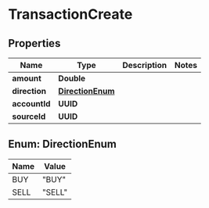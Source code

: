 

# TransactionCreate


## Properties

| Name | Type | Description | Notes |
|------------ | ------------- | ------------- | -------------|
|**amount** | **Double** |  |  |
|**direction** | [**DirectionEnum**](#DirectionEnum) |  |  |
|**accountId** | **UUID** |  |  |
|**sourceId** | **UUID** |  |  |



## Enum: DirectionEnum

| Name | Value |
|---- | -----|
| BUY | &quot;BUY&quot; |
| SELL | &quot;SELL&quot; |



